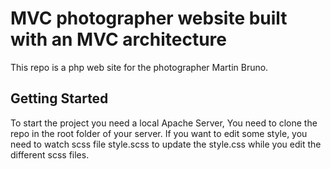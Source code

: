 # MVC photographer website built with an MVC architecture 

This repo is a php web site for the photographer Martin Bruno.

## Getting Started

To start the project you need a local Apache Server,
You need to clone the repo in the root folder of your server.
If you want to edit some style, you need to watch scss file style.scss to update the style.css while you edit the different scss files.
